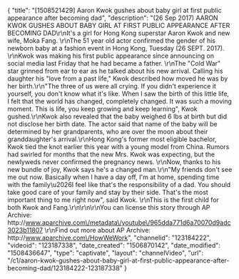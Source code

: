 {
    "title": "[1508521429] Aaron Kwok gushes about baby girl at first public appearance after becoming dad",
    "description": "(26 Sep 2017) AARON KWOK GUSHES ABOUT BABY GIRL AT FIRST PUBLIC APPEARANCE AFTER BECOMING DAD\r\nIt's a girl for Hong Kong superstar Aaron Kwok and new wife, Moka Fang. \r\nThe 51 year old actor confirmed the gender of his newborn baby at a fashion event in Hong Kong, Tuesday (26 SEPT. 2017). \r\nKwok was making his first public appearance since announcing on social media last Friday that he had became a father.  \r\nThe \"Cold War\" star grinned from ear to ear as he talked about his new arrival. Calling his daughter his \"love from a past life,\" Kwok described how moved he was by her birth.\r\n\"The three of us were all crying.  If you didn't experience it yourself, you don't know what it's like.  When I saw the birth of this little life, I felt that the world has changed, completely changed.  It was such a moving moment.  This is life, you keep growing and keep learning\", Kwok gushed.\r\nKwok also revealed that the baby weighed 6 lbs at birth but did not disclose her birth date.  The actor said that name of the baby will be determined by her grandparents, who are over the moon about their granddaughter's arrival.\r\nHong Kong's former most eligible bachelor, Kwok tied the knot earlier this year with a young model from China.  Rumors had swirled for months that the new Mrs. Kwok was expecting, but the newlyweds never confirmed the pregnancy news.  \r\nNow, thanks to his new bundle of joy, Kwok says he's a changed man.\r\n\"My friends don't see me out now.   Basically when I have a day off, I'm at home, spending time with the family\u2026I feel like that's the responsibility of a dad.  You should take good care of your family and stay by their side.  That's the most important thing to me right now\", said Kwok.  \r\nThis is the first child for both Kwok and Fang.\r\n\r\n\r\nYou can license this story through AP Archive: http:\/\/www.aparchive.com\/metadata\/youtube\/965dda771d6a70070d9adc3023b11807 \r\nFind out more about AP Archive: http:\/\/www.aparchive.com\/HowWeWork",
    "channelid": "123184222",
    "videoid": "123187338",
    "date_created": "1506870142",
    "date_modified": "1508436647",
    "type": "captivate",
    "layout": "channelVideo",
    "url": "\/c1\/aaron-kwok-gushes-about-baby-girl-at-first-public-appearance-after-becoming-dad\/123184222-123187338"
}